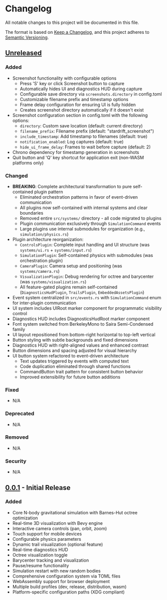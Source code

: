 # Changelog

All notable changes to this project will be documented in this file.

The format is based on [Keep a Changelog](https://keepachangelog.com/en/1.1.0/),
and this project adheres to [Semantic Versioning](https://semver.org/spec/v2.0.0.html).

## [Unreleased]

### Added
- Screenshot functionality with configurable options
  - Press 'S' key or click Screenshot button to capture
  - Automatically hides UI and diagnostics HUD during capture
  - Configurable save directory via `screenshots.directory` in config.toml
  - Customizable filename prefix and timestamp options
  - Frame delay configuration for ensuring UI is fully hidden
  - Creates screenshot directory automatically if it doesn't exist
- Screenshot configuration section in config.toml with the following options:
  - `directory`: Custom save location (default: current directory)
  - `filename_prefix`: Filename prefix (default: "stardrift_screenshot")
  - `include_timestamp`: Add timestamp to filenames (default: true)
  - `notification_enabled`: Log captures (default: true)
  - `hide_ui_frame_delay`: Frames to wait before capture (default: 2)
- Chrono dependency for timestamp generation in screenshots
- Quit button and 'Q' key shortcut for application exit (non-WASM platforms only)

### Changed
- **BREAKING**: Complete architectural transformation to pure self-contained plugin pattern
  - Eliminated orchestration patterns in favor of event-driven communication
  - All plugins now self-contained with internal systems and clear boundaries
  - Removed entire `src/systems/` directory - all code migrated to plugins
  - Plugin communication exclusively through `SimulationCommand` events
  - Large plugins use internal submodules for organization (e.g., `simulation/physics.rs`)
- Plugin architecture reorganization:
  - `ControlsPlugin`: Complete input handling and UI structure (was `systems/ui.rs` + `systems/input.rs`)
  - `SimulationPlugin`: Self-contained physics with submodules (was orchestration plugin)
  - `CameraPlugin`: Camera setup and positioning (was `systems/camera.rs`)
  - `VisualizationPlugin`: Debug rendering for octree and barycenter (was `systems/visualization.rs`)
  - All feature-gated plugins remain self-contained (`DiagnosticsHudPlugin`, `TrailsPlugin`, `EmbeddedAssetsPlugin`)
- Event system centralized in `src/events.rs` with `SimulationCommand` enum for inter-plugin communication
- UI system includes UIRoot marker component for programmatic visibility control
- Diagnostics HUD includes DiagnosticsHudRoot marker component
- Font system switched from BerkeleyMono to Saira Semi-Condensed family
- UI layout repositioned from bottom-right horizontal to top-left vertical
- Button styling with subtle backgrounds and fixed dimensions
- Diagnostics HUD with right-aligned values and enhanced contrast
- Button dimensions and spacing adjusted for visual hierarchy
- UI button system refactored to event-driven architecture
  - Text updates triggered by events with computed text
  - Code duplication eliminated through shared functions
  - CommandButton trait pattern for consistent button behavior
  - Improved extensibility for future button additions

### Fixed
- N/A

### Deprecated
- N/A

### Removed
- N/A

### Security
- N/A

## [0.0.1] - Initial Release

### Added
- Core N-body gravitational simulation with Barnes-Hut octree optimization
- Real-time 3D visualization with Bevy engine
- Interactive camera controls (pan, orbit, zoom)
- Touch support for mobile devices
- Configurable physics parameters
- Dynamic trail visualization (optional feature)
- Real-time diagnostics HUD
- Octree visualization toggle
- Barycenter tracking and visualization
- Pause/resume functionality
- Simulation restart with new random bodies
- Comprehensive configuration system via TOML files
- WebAssembly support for browser deployment
- Multiple build profiles (dev, release, distribution, wasm)
- Platform-specific configuration paths (XDG compliant)

[Unreleased]: https://github.com/emilyst/stardrift/compare/v0.0.1...HEAD
[0.0.1]: https://github.com/emilyst/stardrift/releases/tag/v0.0.1